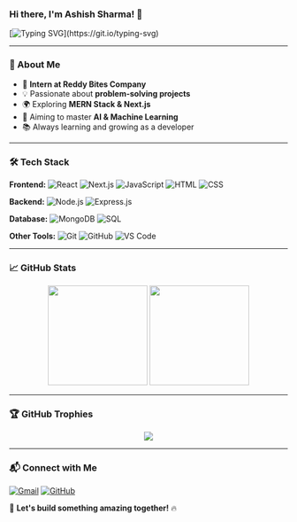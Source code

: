 ### Hi there, I'm **Ashish Sharma**! 👋

[![Typing SVG](https://readme-typing-svg.herokuapp.com?font=Fira+Code&duration=3000&color=00F7FF&lines=Full+Stack+Web+Developer;Next.js+%7C+MERN+Stack;Passionate+Problem+Solver;Always+Learning+New+Tech!)](https://git.io/typing-svg)

---

### 🚀 About Me
- 🔭 **Intern at Reddy Bites Company**
- 💡 Passionate about **problem-solving projects**
- 🌍 Exploring **MERN Stack & Next.js**
- 🎯 Aiming to master **AI & Machine Learning**
- 📚 Always learning and growing as a developer

---

### 🛠️ Tech Stack

**Frontend:** ![React](https://img.shields.io/badge/React-61DAFB?style=for-the-badge&logo=react&logoColor=black) ![Next.js](https://img.shields.io/badge/Next.js-000000?style=for-the-badge&logo=next.js&logoColor=white) ![JavaScript](https://img.shields.io/badge/JavaScript-F7DF1E?style=for-the-badge&logo=javascript&logoColor=black) ![HTML](https://img.shields.io/badge/HTML-E34F26?style=for-the-badge&logo=html5&logoColor=white) ![CSS](https://img.shields.io/badge/CSS-1572B6?style=for-the-badge&logo=css3&logoColor=white)

**Backend:** ![Node.js](https://img.shields.io/badge/Node.js-339933?style=for-the-badge&logo=node.js&logoColor=white) ![Express.js](https://img.shields.io/badge/Express.js-000000?style=for-the-badge&logo=express&logoColor=white)

**Database:** ![MongoDB](https://img.shields.io/badge/MongoDB-47A248?style=for-the-badge&logo=mongodb&logoColor=white) ![SQL](https://img.shields.io/badge/SQL-4479A1?style=for-the-badge&logo=mysql&logoColor=white)

**Other Tools:** ![Git](https://img.shields.io/badge/Git-F05032?style=for-the-badge&logo=git&logoColor=white) ![GitHub](https://img.shields.io/badge/GitHub-181717?style=for-the-badge&logo=github&logoColor=white) ![VS Code](https://img.shields.io/badge/VS_Code-007ACC?style=for-the-badge&logo=visualstudiocode&logoColor=white)

---

### 📈 GitHub Stats
<p align="center">
  <img src="https://github-readme-stats.vercel.app/api?username=ashish1332005&show_icons=true&theme=radical" height="180px" />
  <img src="https://github-readme-streak-stats.herokuapp.com/?user=ashish1332005&theme=radical" height="180px"/>
</p>

---

### 🏆 GitHub Trophies
<p align="center">
  <img src="https://github-profile-trophy.vercel.app/?username=ashish1332005&theme=tokyonight&row=1&column=6" />
</p>

---

### 📬 Connect with Me
[![Gmail](https://img.shields.io/badge/Gmail-D14836?style=for-the-badge&logo=gmail&logoColor=white)](mailto:ashishsharma01710171@gmail.com)  [![GitHub](https://img.shields.io/badge/GitHub-100000?style=for-the-badge&logo=github&logoColor=white)](https://github.com/ashish1332005)  

🚀 **Let's build something amazing together!** 🔥
